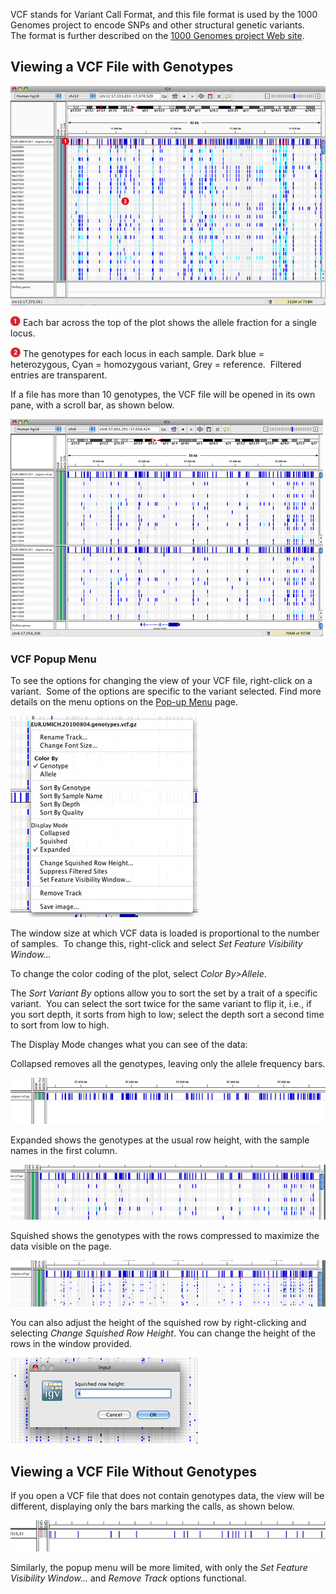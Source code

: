 VCF stands for Variant Call Format, and this file format is used by the 1000 Genomes project to encode SNPs and other structural genetic variants.  The format is further described on the [1000 Genomes project Web site](http://www.1000genomes.org/wiki/Analysis/Variant%20Call%20Format/VCF%20%28Variant%20Call%20Format%29%20version%204.0/encoding-structural-variants).

Viewing a VCF File with Genotypes
---------------------------------

[![](img/vcfwgenotypes.jpg)](img/vcfwgenotypes.jpg)

![](img/callout_1.jpg) Each bar across the top of the plot shows the allele fraction for a single locus.

![](img/callout_2.jpg) The genotypes for each locus in each sample. Dark blue = heterozygous, Cyan = homozygous variant, Grey = reference.  Filtered entries are transparent.

If a file has more than 10 genotypes, the VCF file will be opened in its own pane, with a scroll bar, as shown below.

[![](img/vcf_panes.jpg)](img/vcf_panes.jpg)

### VCF Popup Menu

To see the options for changing the view of your VCF file, right-click on a variant.  Some of the options are specific to the variant selected. Find more details on the menu options on the [Pop-up Menu](http://www.broadinstitute.org/software/igv/PopupMenus#VCF) page.

![](img/vcf_rcpopup.jpg)

The window size at which VCF data is loaded is proportional to the number of samples.  To change this, right-click and select _Set Feature Visibility Window..._

To change the color coding of the plot, select _Color By>Allele_.

The _Sort Variant By_ options allow you to sort the set by a trait of a specific variant.  You can select the sort twice for the same variant to flip it, i.e., if you sort depth, it sorts from high to low; select the depth sort a second time to sort from low to high.

The Display Mode changes what you can see of the data:

Collapsed removes all the genotypes, leaving only the allele frequency bars.

[![](img/vcf_collapsed.jpg)](img/vcf_collapsed.jpg)

Expanded shows the genotypes at the usual row height, with the sample names in the first column.

[![](img/vcf_expanded.jpg)](img/vcf_expanded.jpg)

Squished shows the genotypes with the rows compressed to maximize the data visible on the page.

[![](img/vcf_squished.jpg)](img/vcf_squished.jpg)

You can also adjust the height of the squished row by right-clicking and selecting _Change Squished Row Height_. You can change the height of the rows in the window provided.

![](img/vcf_squishedrowht.jpg)

Viewing a VCF File Without Genotypes
------------------------------------

If you open a VCF file that does not contain genotypes data, the view will be different, displaying only the bars marking the calls, as shown below.

![](img/vcf_nogeno.jpg)

Similarly, the popup menu will be more limited, with only the _Set Feature Visibility Window..._ and _Remove Track_ options functional.